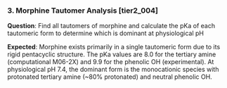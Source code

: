 ### 3. Morphine Tautomer Analysis [tier2_004]

**Question**: Find all tautomers of morphine and calculate the pKa of each tautomeric form to determine which is dominant at physiological pH

**Expected**: Morphine exists primarily in a single tautomeric form due to its rigid pentacyclic structure. The pKa values are 8.0 for the tertiary amine (computational M06-2X) and 9.9 for the phenolic OH (experimental). At physiological pH 7.4, the dominant form is the monocationic species with protonated tertiary amine (~80% protonated) and neutral phenolic OH.
